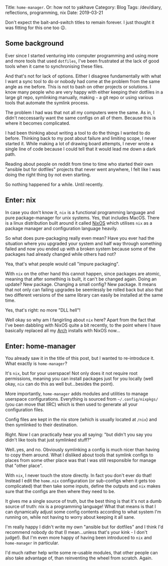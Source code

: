 Title: `home-manager`. Or: how not to yakhave
Category: Blog
Tags: /dev/diary, reflections, programming, nix
Date: 2019-03-21

Don't expect the bait-and-switch titles to remain forever.
I just thought it was fitting for this one too 😉.

## Some background

Ever since I started venturing into computer programming and
using more and more tools that used `dotfiles`, I've been
frustrated at the lack of good tools when it came to synchronising
these files.

And that's not for lack of options.
Either I disagree fundamentally with what I want a sync tool to do
or nobody had come at the problem from the same angle as me before.
This is not to bash on other projects or solutions.
I know many people who are very happy with
either keeping their dotfiles in a large git repo, symlinking manually,
making `~` a git repo or using various tools that automate the symlink process.

The problem I had was that not all my computers were the same.
As in, I didn't neccessarily want the same configs on all of them.
Because this is where it becomes complicated.

I had been thinking about writing a tool to do the things I wanted to do before.
Thinking back to my post about failure and limiting scope, I never started it.
While making a lot of drawing board attempts, I never wrote a single line of code
because I could tell that it would lead me down a dark path.

Reading about people on reddit from time to time who started their own
"ansible but for dotfiles" projects that never went anywhere,
I felt like I was doing the right thing by not even starting.

So nothing happened for a while. Until recently.

## Enter: nix

In case you don't know it, `nix` is a functional programming language
and pure package-manager for unix systems.
Yes, that includes MacOS.
There is a linux distribution built around it called [NixOS] which utilises
`nix` as a package manager and configuration language heavily.

[NixOS]: https://nixos.org/nixos

So what does pure-packaging really even mean?
Have you ever had the situation where you upgraded your system
and half way through something failed and now you ended up with a broken system
because some of the packages had already changed while others had not?

Yea, that's what people would call "impure packaging".

With `nix` on the other hand this cannot happen,
since packages are atomic, meaning that after something is built,
it can't be changed again. Doing an update? New package.
Changing a small config? New package.
It means that not only can failing upgrades be seemlessly be rolled back
but also that two different versions of the same library
can easily be installed at the same time.

Yes, that's right: no more "DLL hell"!

Well okay so why am I fangirling about `nix` here?
Apart from the fact that I've been dabbling with NixOS quite a bit recently,
to the point where I have basically replaced all my [Arch] installs with NixOS now...

[Arch]: https://archlinux.org

## Enter: home-manager

You already saw it in the title of this post, but I wanted to re-introduce it.
What exactly is `home-manager`? 

It's `nix`, but for your userspace!
Not only does it not require root permissions,
meaning you can install packages just for you locally
(well okay, `nix` can do this as well but...besides the point).

More importantly, `home-manager` adds modules and utilities to manage userspace configurations.
Everything is sourced from `~/.config/nixpkgs/` (you can move that IIRC)
which is then used to generate all your configuration files.

Config files are kept in the nix store (which is usually located at `/nix`)
and then symlinked to their destination.

Right. Now I can practically hear you all saying:
"but didn't you say you didn't like tools that just symlinked stuff?"

Well..yes, and no. Obviously symlinking a config is much nicer than having to copy them around.
What I disliked about tools that symlink configs to places from some other place
was that I was still responsible for manage that "other place".

With `nix`, I never touch the store directly. In fact you don't ever do that!
Instead I edit the `home.nix` configuration (or sub-configs when it gets too complicated)
that then take some inputs, define the outputs and `nix` makes sure that the configs
are then where they need to be.

It gives me a single source of truth, but the best thing is
that it's not a dumb source of truth: nix is a programming language!
What that means is that I can dynamically adjust some config contents
according to what system I'm running on, while not having to worry about
keeping it all sane.

I'm really happy I didn't write my own "ansible but for dotfiles"
and I think I'd recommend nobody do that
(I mean...unless that's your kink - I don't judge!).
But I'm even more happy of having been introduced to `nix`
and `home-manager` in particular.

I'd much rather help write some re-usable modules,
that other people can also take advantage of,
than reinventing the wheel from scratch. Again.
